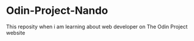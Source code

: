 # Odin-Project-Nando
This reposity when i am learning about web developer on The Odin Project website
